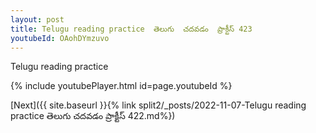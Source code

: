 ```yaml
---
layout: post
title: Telugu reading practice  తెలుగు  చదవడం  ప్రాక్టీస్ 423
youtubeId: OAohDYmzuvo
---
```

 
 
Telugu reading practice
 
 
 
 
 


{% include youtubePlayer.html id=page.youtubeId %}
 
[Next]({{ site.baseurl }}{% link  split2/_posts/2022-11-07-Telugu reading practice  తెలుగు  చదవడం  ప్రాక్టీస్ 422.md%})
 
